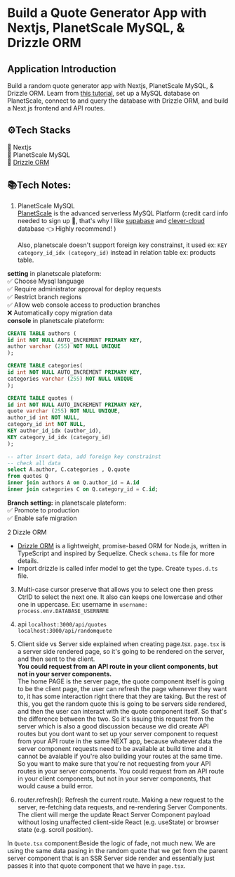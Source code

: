 # Build a Quote Generator App with Nextjs, PlanetScale MySQL, & Drizzle ORM

## Application Introduction

Build a random quote generator app with Nextjs, PlanetScale MySQL, & Drizzle ORM. Learn from [this tutorial](https://www.youtube.com/watch?v=d7XJjQesDtE&t=1565s&ab_channel=DaveGray), set up a MySQL database on PlanetScale, connect to and query the database with Drizzle ORM, and build a Next.js frontend and API routes.

## ⚙Tech Stacks

🔗 Nextjs <br>
🔗 PlanetScale MySQL <br>
🔗 [Drizzle ORM](https://orm.drizzle.team/) <br>

## 📚Tech Notes:

1. PlanetScale MySQL <br>
   [PlanetScale](https://planetscale.com/) is the advanced serverless MySQL Platform
   (credit card info needed to sign up 🤨, that's why I like [supabase](https://supabase.com/) and [clever-cloud](https://www.clever-cloud.com/) database 👈 Highly recommend! )

   Also, planetscale doesn't support foreign key constrainst, it used ex: `KEY category_id_idx (category_id)` instead in relation table ex: products table.

**setting** in planetscale plateform: <br>
✅ Choose Mysql language<br>
✅ Require administrator approval for deploy requests<br>
✅ Restrict branch regions<br>
✅ Allow web console access to production branches<br>
❌ Automatically copy migration data<br>
**console** in planetscale plateform:

```sql
CREATE TABLE authors (
id int NOT NULL AUTO_INCREMENT PRIMARY KEY,
author varchar (255) NOT NULL UNIQUE
);

CREATE TABLE categories(
id int NOT NULL AUTO_INCREMENT PRIMARY KEY,
categories varchar (255) NOT NULL UNIQUE
);

CREATE TABLE quotes (
id int NOT NULL AUTO_INCREMENT PRIMARY KEY,
quote varchar (255) NOT NULL UNIQUE,
author_id int NOT NULL,
category_id int NOT NULL,
KEY author_id_idx (author_id),
KEY category_id_idx (category_id)
);

-- after insert data, add foreign key constrainst
-- check all data
select A.author, C.categories , Q.quote
from quotes Q
inner join authors A on Q.author_id = A.id
inner join categories C on Q.category_id = C.id;
```

**Branch setting:** in planetscale plateform:<br>
✅ Promote to production<br>
✅ Enable safe migration<br>

2 Dizzle ORM <br>

- [Drizzle ORM](https://orm.drizzle.team/) is a lightweight, promise-based ORM for Node.js, written in TypeScript and inspired by Sequelize. Check `schema.ts` file for more details.
- Import drizzle is called infer model to get the type. Create `types.d.ts` file.

3. Multi-case cursor preserve that allows you to select one then press CtrlD to select the next one. It also can keeps one lowercase and other one in uppercase. Ex: username in `username: process.env.DATABASE_USERNAME`

4. api
   `localhost:3000/api/quotes` <br>
   `localhost:3000/api/randomquote` <br>
5. Client side vs Server side explained when creating page.tsx. `page.tsx` is a server side rendered page, so it's going to be rendered on the server, and then sent to the client. <br>
   **You could request from an API route in your client components, but not in your server components. <br>**
   The home PAGE is the server page, the quote component itself is going to be the client page, the user can refresh the page whenever they want to, it has some interaction right there that they are taking. But the rest of this, you get the random quote this is going to be servers side rendered, and then the user can interact with the quote component itself. So that's the difference between the two. So it's issuing this request from the server which is also a good discussion because we did create API routes but you dont want to set up your server component to request from your API route in the same NEXT app, because whatever data the server component requests need to be available at build time and it cannot be avaiable if you're also building your routes at the same time. So you want to make sure that you're not requesting from your API routes in your server components. You could request from an API route in your client components, but not in your server components, that would cause a build error.
6. router.refresh(): Refresh the current route. Making a new request to the server, re-fetching data requests, and re-rendering Server Components. The client will merge the update React Server Component payload without losing unaffected client-side React (e.g. useState) or browser state (e.g. scroll position).

In `Quote.tsx` component:Beside the logic of fade, not much new. We are using the same data pasing in the random quote that we get from the parent server component that is an SSR Server side render and essentially just passes it into that quote component that we have in `page.tsx`.
